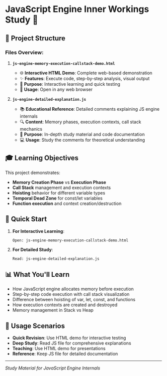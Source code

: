 # JavaScript Engine Inner Workings Study 🚀

## 📁 Project Structure

### Files Overview:

1. **`js-engine-memory-execution-callstack-demo.html`** 
   - 🌐 **Interactive HTML Demo**: Complete web-based demonstration
   - ✨ **Features**: Execute code, step-by-step analysis, visual output
   - 🎯 **Purpose**: Interactive learning and quick testing
   - 📱 **Usage**: Open in any web browser

2. **`js-engine-detailed-explanation.js`**
   - 📚 **Educational Reference**: Detailed comments explaining JS engine internals
   - 🔍 **Content**: Memory phases, execution contexts, call stack mechanics
   - 📖 **Purpose**: In-depth study material and code documentation
   - 💻 **Usage**: Study the comments for theoretical understanding

## 🎓 Learning Objectives

This project demonstrates:
- **Memory Creation Phase** vs **Execution Phase**
- **Call Stack** management and execution contexts
- **Hoisting** behavior for different variable types
- **Temporal Dead Zone** for const/let variables
- **Function execution** and context creation/destruction

## 🚀 Quick Start

1. **For Interactive Learning**: 
   ```
   Open: js-engine-memory-execution-callstack-demo.html
   ```

2. **For Detailed Study**:
   ```
   Read: js-engine-detailed-explanation.js
   ```

## 📊 What You'll Learn

- How JavaScript engine allocates memory before execution
- Step-by-step code execution with call stack visualization
- Difference between hoisting of var, let, const, and functions
- How execution contexts are created and destroyed
- Memory management in Stack vs Heap

## 🔧 Usage Scenarios

- **Quick Revision**: Use HTML demo for interactive testing
- **Deep Study**: Read JS file for comprehensive explanations
- **Teaching**: Use HTML demo for presentations
- **Reference**: Keep JS file for detailed documentation

---
*Study Material for JavaScript Engine Internals*
